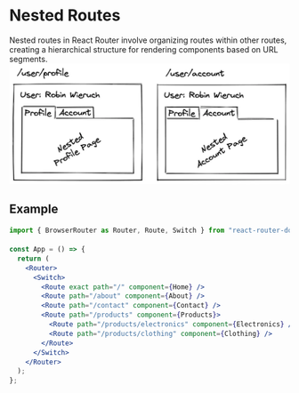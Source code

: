 # Nested Routes

Nested routes in React Router involve organizing routes within other routes, creating a hierarchical structure for rendering components based on URL segments.
![alt text](../../img//nestedRoutes.png)

## Example

```jsx
import { BrowserRouter as Router, Route, Switch } from "react-router-dom";

const App = () => {
  return (
    <Router>
      <Switch>
        <Route exact path="/" component={Home} />
        <Route path="/about" component={About} />
        <Route path="/contact" component={Contact} />
        <Route path="/products" component={Products}>
          <Route path="/products/electronics" component={Electronics} />
          <Route path="/products/clothing" component={Clothing} />
        </Route>
      </Switch>
    </Router>
  );
};
```
